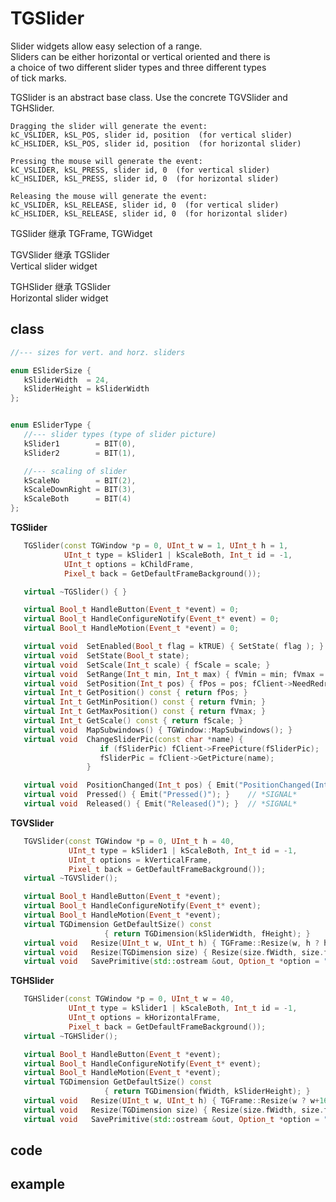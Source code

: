 <!-- TGSlider.md --- 
;; 
;; Description: 
;; Author: Hongyi Wu(吴鸿毅)
;; Email: wuhongyi@qq.com 
;; Created: 二 11月  8 16:10:15 2016 (+0800)
;; Last-Updated: 二 11月  8 16:36:38 2016 (+0800)
;;           By: Hongyi Wu(吴鸿毅)
;;     Update #: 1
;; URL: http://wuhongyi.cn -->

# TGSlider

Slider widgets allow easy selection of a range.                      
Sliders can be either horizontal or vertical oriented and there is   
a choice of two different slider types and three different types     
of tick marks.                                                       

TGSlider is an abstract base class. Use the concrete TGVSlider and TGHSlider.                                                           

```
Dragging the slider will generate the event:                         
kC_VSLIDER, kSL_POS, slider id, position  (for vertical slider)      
kC_HSLIDER, kSL_POS, slider id, position  (for horizontal slider)    
                                                                   
Pressing the mouse will generate the event:                         
kC_VSLIDER, kSL_PRESS, slider id, 0  (for vertical slider)           
kC_HSLIDER, kSL_PRESS, slider id, 0  (for horizontal slider)         

Releasing the mouse will generate the event:                         
kC_VSLIDER, kSL_RELEASE, slider id, 0  (for vertical slider)         
kC_HSLIDER, kSL_RELEASE, slider id, 0  (for horizontal slider) 
```

TGSlider 继承 TGFrame, TGWidget

TGVSlider 继承 TGSlider  
Vertical slider widget

TGHSlider 继承 TGSlider  
Horizontal slider widget


## class

```cpp
//--- sizes for vert. and horz. sliders

enum ESliderSize {
   kSliderWidth  = 24,
   kSliderHeight = kSliderWidth
};


enum ESliderType {
   //--- slider types (type of slider picture)
   kSlider1        = BIT(0),
   kSlider2        = BIT(1),

   //--- scaling of slider
   kScaleNo        = BIT(2),
   kScaleDownRight = BIT(3),
   kScaleBoth      = BIT(4)
};
```


**TGSlider**

```cpp
   TGSlider(const TGWindow *p = 0, UInt_t w = 1, UInt_t h = 1,
            UInt_t type = kSlider1 | kScaleBoth, Int_t id = -1,
            UInt_t options = kChildFrame,
            Pixel_t back = GetDefaultFrameBackground());

   virtual ~TGSlider() { }

   virtual Bool_t HandleButton(Event_t *event) = 0;
   virtual Bool_t HandleConfigureNotify(Event_t* event) = 0;
   virtual Bool_t HandleMotion(Event_t *event) = 0;

   virtual void  SetEnabled(Bool_t flag = kTRUE) { SetState( flag ); }              //*TOGGLE* *GETTER=IsEnabled
   virtual void  SetState(Bool_t state);
   virtual void  SetScale(Int_t scale) { fScale = scale; }                          //*MENU*
   virtual void  SetRange(Int_t min, Int_t max) { fVmin = min; fVmax = max; }       //*MENU*
   virtual void  SetPosition(Int_t pos) { fPos = pos; fClient->NeedRedraw(this); }  //*MENU*
   virtual Int_t GetPosition() const { return fPos; }
   virtual Int_t GetMinPosition() const { return fVmin; }
   virtual Int_t GetMaxPosition() const { return fVmax; }
   virtual Int_t GetScale() const { return fScale; }
   virtual void  MapSubwindows() { TGWindow::MapSubwindows(); }
   virtual void  ChangeSliderPic(const char *name) {
                    if (fSliderPic) fClient->FreePicture(fSliderPic);
                    fSliderPic = fClient->GetPicture(name);
                 }

   virtual void  PositionChanged(Int_t pos) { Emit("PositionChanged(Int_t)", pos); } // *SIGNAL*
   virtual void  Pressed() { Emit("Pressed()"); }    // *SIGNAL*
   virtual void  Released() { Emit("Released()"); }  // *SIGNAL*
```


**TGVSlider**

```cpp
   TGVSlider(const TGWindow *p = 0, UInt_t h = 40,
             UInt_t type = kSlider1 | kScaleBoth, Int_t id = -1,
             UInt_t options = kVerticalFrame,
             Pixel_t back = GetDefaultFrameBackground());
   virtual ~TGVSlider();

   virtual Bool_t HandleButton(Event_t *event);
   virtual Bool_t HandleConfigureNotify(Event_t* event);
   virtual Bool_t HandleMotion(Event_t *event);
   virtual TGDimension GetDefaultSize() const
                     { return TGDimension(kSliderWidth, fHeight); }
   virtual void   Resize(UInt_t w, UInt_t h) { TGFrame::Resize(w, h ? h+16 : fHeight + 16); }
   virtual void   Resize(TGDimension size) { Resize(size.fWidth, size.fHeight); }
   virtual void   SavePrimitive(std::ostream &out, Option_t *option = "");
```


**TGHSlider**

```cpp
   TGHSlider(const TGWindow *p = 0, UInt_t w = 40,
             UInt_t type = kSlider1 | kScaleBoth, Int_t id = -1,
             UInt_t options = kHorizontalFrame,
             Pixel_t back = GetDefaultFrameBackground());
   virtual ~TGHSlider();

   virtual Bool_t HandleButton(Event_t *event);
   virtual Bool_t HandleConfigureNotify(Event_t* event);
   virtual Bool_t HandleMotion(Event_t *event);
   virtual TGDimension GetDefaultSize() const
                     { return TGDimension(fWidth, kSliderHeight); }
   virtual void   Resize(UInt_t w, UInt_t h) { TGFrame::Resize(w ? w+16 : fWidth + 16, h); }
   virtual void   Resize(TGDimension size) { Resize(size.fWidth, size.fHeight); }
   virtual void   SavePrimitive(std::ostream &out, Option_t *option = "");
```

## code



## example




<!-- TGSlider.md ends here -->
